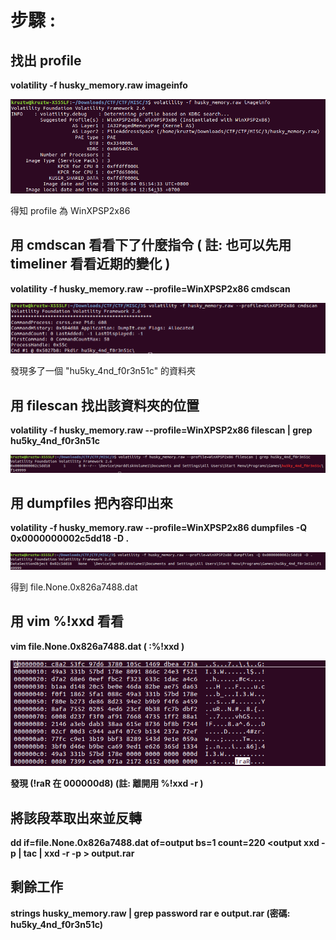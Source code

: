 # 步驟 : 

## 找出 profile

<b> volatility -f husky_memory.raw imageinfo </b>

![pic1](https://github.com/dreamisadream/CTF/blob/master/MISC/3/pic1.png)

得知 profile 為 WinXPSP2x86

## 用 cmdscan 看看下了什麼指令 ( 註: 也可以先用 timeliner 看看近期的變化 )

<b>volatility -f husky_memory.raw --profile=WinXPSP2x86 cmdscan</b>


![pic2](https://github.com/dreamisadream/CTF/blob/master/MISC/3/pic2.png)

發現多了一個 "hu5ky_4nd_f0r3n51c" 的資料夾

## 用 filescan 找出該資料夾的位置

<b>volatility -f husky_memory.raw --profile=WinXPSP2x86 filescan | grep hu5ky_4nd_f0r3n51c</b>

![pic3](https://github.com/dreamisadream/CTF/blob/master/MISC/3/pic3.png)

## 用 dumpfiles 把內容印出來

<b>volatility -f husky_memory.raw --profile=WinXPSP2x86 dumpfiles -Q 0x0000000002c5dd18 -D .</b>


![pic4](https://github.com/dreamisadream/CTF/blob/master/MISC/3/pic4.png)

得到 file.None.0x826a7488.dat

## 用 vim %!xxd 看看

<b> vim file.None.0x826a7488.dat ( :%!xxd )

![pic5](https://github.com/dreamisadream/CTF/blob/master/MISC/3/pic5.png)

發現 (!raR 在 000000d8)
(註: 離開用 %!xxd -r )

## 將該段萃取出來並反轉

<b>dd if=file.None.0x826a7488.dat of=output bs=1 count=220</b>
<b><output xxd -p | tac | xxd -r -p > output.rar</b>

## 剩餘工作

<b>strings husky_memory.raw | grep password</b>
<b>rar e output.rar (密碼: hu5ky_4nd_f0r3n51c)</b>

